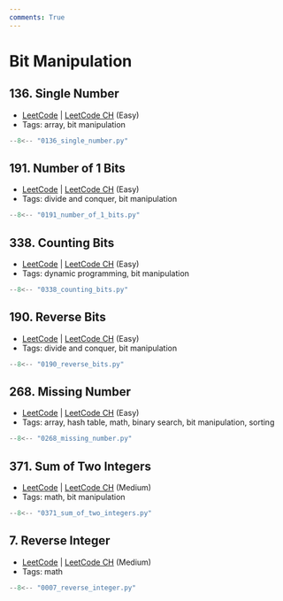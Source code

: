 ```yaml
---
comments: True
---
```


# Bit Manipulation

## 136. Single Number

-   [LeetCode](https://leetcode.com/problems/single-number/) | [LeetCode CH](https://leetcode.cn/problems/single-number/) (Easy)
-   Tags: array, bit manipulation

```python title="136. Single Number"
--8<-- "0136_single_number.py"
```

## 191. Number of 1 Bits

-   [LeetCode](https://leetcode.com/problems/number-of-1-bits/) | [LeetCode CH](https://leetcode.cn/problems/number-of-1-bits/) (Easy)
-   Tags: divide and conquer, bit manipulation

```python title="191. Number of 1 Bits"
--8<-- "0191_number_of_1_bits.py"
```

## 338. Counting Bits

-   [LeetCode](https://leetcode.com/problems/counting-bits/) | [LeetCode CH](https://leetcode.cn/problems/counting-bits/) (Easy)
-   Tags: dynamic programming, bit manipulation

```python title="338. Counting Bits"
--8<-- "0338_counting_bits.py"
```

## 190. Reverse Bits

-   [LeetCode](https://leetcode.com/problems/reverse-bits/) | [LeetCode CH](https://leetcode.cn/problems/reverse-bits/) (Easy)
-   Tags: divide and conquer, bit manipulation

```python title="190. Reverse Bits"
--8<-- "0190_reverse_bits.py"
```

## 268. Missing Number

-   [LeetCode](https://leetcode.com/problems/missing-number/) | [LeetCode CH](https://leetcode.cn/problems/missing-number/) (Easy)
-   Tags: array, hash table, math, binary search, bit manipulation, sorting

```python title="268. Missing Number"
--8<-- "0268_missing_number.py"
```

## 371. Sum of Two Integers

-   [LeetCode](https://leetcode.com/problems/sum-of-two-integers/) | [LeetCode CH](https://leetcode.cn/problems/sum-of-two-integers/) (Medium)
-   Tags: math, bit manipulation

```python title="371. Sum of Two Integers"
--8<-- "0371_sum_of_two_integers.py"
```

## 7. Reverse Integer

-   [LeetCode](https://leetcode.com/problems/reverse-integer/) | [LeetCode CH](https://leetcode.cn/problems/reverse-integer/) (Medium)
-   Tags: math

```python title="7. Reverse Integer"
--8<-- "0007_reverse_integer.py"
```
